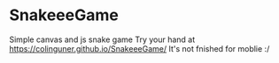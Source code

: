 # SnakeeeGame
Simple canvas and js snake game
Try your hand at https://colinguner.github.io/SnakeeeGame/
It's not fnished for moblie :/
